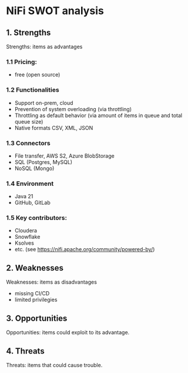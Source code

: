 # NiFi SWOT analysis


## 1. Strengths
  Strengths: items as advantages

  ### 1.1 Pricing:
  - free (open source)

  ### 1.2 Functionalities
  - Support on-prem, cloud
  - Prevention of system overloading (via throttling)
  - Throttling as default behavior (via amount of items in queue and 
    total queue size)
  - Native formats CSV, XML, JSON


  ### 1.3 Connectors
  - File transfer, AWS S2, Azure BlobStorage
  - SQL (Postgres, MySQL)
  - NoSQL (Mongo)

  ### 1.4 Environment
  - Java 21
  - GitHub, GitLab

  ### 1.5 Key contributors:
  - Cloudera
  - Snowflake
  - Ksolves
  - etc. (see https://nifi.apache.org/community/powered-by/)

## 2. Weaknesses
  Weaknesses: items as disadvantages

  - missing CI/CD
  - limited privilegies 

## 3. Opportunities

  Opportunities: items could exploit to its advantage.

## 4. Threats

  Threats: items that could cause trouble.
